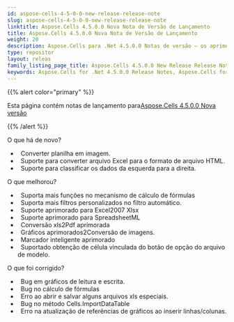 ```yaml
---
id: aspose-cells-4-5-0-0-new-release-release-note
slug: aspose-cells-4-5-0-0-new-release-release-note
linktitle: Aspose.Cells 4.5.0.0 Nova Nota de Versão de Lançamento
title: Aspose.Cells 4.5.0.0 Nova Nota de Versão de Lançamento
weight: 20
description: Aspose.Cells para .Net 4.5.0.0 Notas de versão – os aprimoramentos mais recentes, novos recursos e correções
type: repositor
layout: releas
family_listing_page_title: Aspose.Cells 4.5.0.0 New Release Release Note
keywords: Aspose.Cells for .Net 4.5.0.0 Release Notes, Aspose.Cells for .Net 4.5.0.0 updates and fixe
---
```

{{% alert color="primary" %}} 

 Esta página contém notas de lançamento para[Aspose.Cells 4.5.0.0 Nova versão](https://releases.aspose.com/cells/net/new-releases/aspose.cells-4.5.0.0-new-release/)

{{% /alert %}} 

 O que há de novo?



- ` `Converter planilha em imagem.
- ` `Suporte para converter arquivo Excel para o formato de arquivo HTML.
- ` `Suporte para classificar os dados da esquerda para a direita.



 O que melhorou?



- ` `Suporta mais funções no mecanismo de cálculo de fórmulas
- ` `Suporta mais filtros personalizados no filtro automático.
- ` `Suporte aprimorado para Excel2007 Xlsx
- ` `Suporte aprimorado para SpreadsheetML
- ` `Conversão xls2Pdf aprimorada
- ` `Gráficos aprimorados2Conversão de imagens.
- ` `Marcador inteligente aprimorado
- ` `Suportado obtenção de célula vinculada do botão de opção do arquivo de modelo.



 O que foi corrigido?



- ` `Bug em gráficos de leitura e escrita.
- ` `Bug no cálculo de fórmulas
- ` `Erro ao abrir e salvar alguns arquivos xls especiais.
- ` `Bug no método Cells.ImportDataTable
- ` `Erro na atualização de referências de gráficos ao inserir linhas/colunas.
